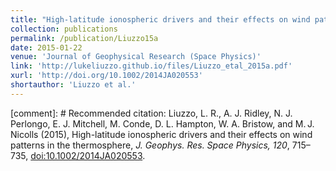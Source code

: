 ```yaml
---
title: "High-latitude ionospheric drivers and their effects on wind patterns in the thermosphere"
collection: publications
permalink: /publication/Liuzzo15a
date: 2015-01-22
venue: 'Journal of Geophysical Research (Space Physics)'
link: 'http://lukeliuzzo.github.io/files/Liuzzo_etal_2015a.pdf'
xurl: 'http://doi.org/10.1002/2014JA020553'
shortauthor: 'Liuzzo et al.'
---
```


[comment]: # Recommended citation: Liuzzo, L. R., A. J. Ridley, N. J. Perlongo, E. J. Mitchell, M. Conde, D. L. Hampton, W. A. Bristow, and M. J. Nicolls (2015), High-latitude ionospheric drivers and their effects on wind patterns in the thermosphere, <i>J. Geophys. Res. Space Physics, 120</i>, 715–735, [doi:10.1002/2014JA020553](https://doi.org/10.1002/2014JA020553).
